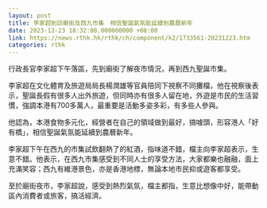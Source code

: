```yaml
---
layout: post
title: 李家超到訪廟街及西九市集　相信聖誕氣氛能延續到農曆新年
date: 2023-12-23 18:32:08.000000000 +08:00
link: https://news.rthk.hk/rthk/ch/component/k2/1733561-20231223.htm
categories: rthk
---
```


行政長官李家超下午落區，先到廟街了解夜市情況，再到西九聖誕市集。

李家超在文化體育及旅遊局局長楊潤雄等官員陪同下視察不同攤檔，他在視察後表示，聖誕長假有很多人出外旅遊，但同時亦有很多人留在地，外遊是市民的生活習慣，強調本港有700多萬人，最重要是活動多姿多彩，有多些人參與。

他認為，本港食物多元化，經營者在自己的領域做到最好，搞噱頭，形容港人「好有橋」，相信聖誕氣氛能延續到農曆新年。

李家超下午在西九的市集試飲翻熱了的紅酒，指味道不錯，檔主向李家超表示，生意不錯。他表示，在西九市集感受到不同人士的享受方法，大家都樂也融融，面上充滿笑容；西九有維港景色，亦是香港地標，無論本地市民抑或遊客都享受。

至於廟街夜市，李家超說，感受到熱烈氣氛，檔主都指，生意比想像中好，能帶動區內消費者或旅客，搞活經濟。
